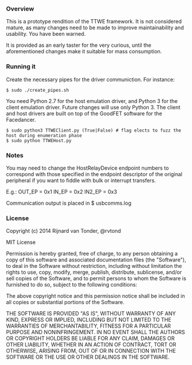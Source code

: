 ### Overview

This is a prototype rendition of the TTWE framework. It is not considered mature,
as many changes need to be made to improve maintainability and usability. You have been warned.

It is provided as an early taster for the very curious, until the aforementioned changes
make it suitable for mass consumption.

### Running it

Create the necessary pipes for the driver communiction. For instance:

	$ sudo ./create_pipes.sh

You need Python 2.7 for the host emulation driver, and Python 3 for the client emulation driver. Future
changes will use only Python 3. The client and host drivers are built on top of the GoodFET software for 
the Facedancer.

	$ sudo python3 TTWEClient.py (True|False) # flag elects to fuzz the host during enumeration phase
	$ sudo python TTWEHost.py

### Notes

You may need to change the HostRelayDevice endpoint numbers to correspond with those specified in the 
endpoint descriptor of the original peripheral if you want to fiddle with bulk or interrupt transfers.

E.g.:
  OUT_EP = 0x1
  IN_EP = 0x2
  IN2_EP = 0x3
  
Communication output is placed in $ usbcomms.log

### License

Copyright (c) 2014 Rijnard van Tonder, @rvtond

MIT License

Permission is hereby granted, free of charge, to any person obtaining
a copy of this software and associated documentation files (the
"Software"), to deal in the Software without restriction, including
without limitation the rights to use, copy, modify, merge, publish,
distribute, sublicense, and/or sell copies of the Software, and to
permit persons to whom the Software is furnished to do so, subject to
the following conditions:

The above copyright notice and this permission notice shall be
included in all copies or substantial portions of the Software.

THE SOFTWARE IS PROVIDED "AS IS", WITHOUT WARRANTY OF ANY KIND,
EXPRESS OR IMPLIED, INCLUDING BUT NOT LIMITED TO THE WARRANTIES OF
MERCHANTABILITY, FITNESS FOR A PARTICULAR PURPOSE AND
NONINFRINGEMENT. IN NO EVENT SHALL THE AUTHORS OR COPYRIGHT HOLDERS BE
LIABLE FOR ANY CLAIM, DAMAGES OR OTHER LIABILITY, WHETHER IN AN ACTION
OF CONTRACT, TORT OR OTHERWISE, ARISING FROM, OUT OF OR IN CONNECTION
WITH THE SOFTWARE OR THE USE OR OTHER DEALINGS IN THE SOFTWARE.